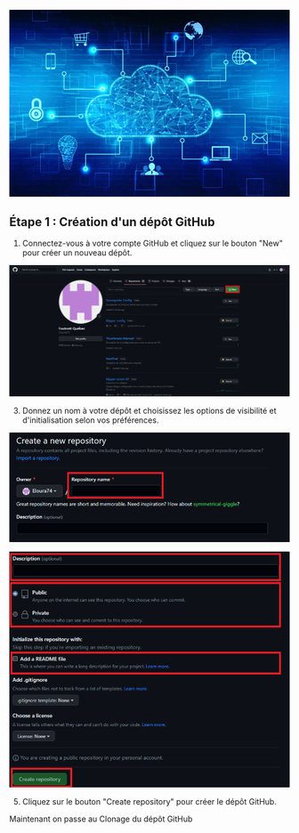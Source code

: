 ![image](https://github.com/Eloura74/Sauvegarde_Config/blob/main/Image/Installation.webp)

## Étape 1 : Création d'un dépôt GitHub

1. Connectez-vous à votre compte GitHub et cliquez sur le bouton "New" pour créer un nouveau dépôt.

![image](https://github.com/Eloura74/Sauvegarde_Config/blob/main/Image/Parie1.png)

3. Donnez un nom à votre dépôt et choisissez les options de visibilité et d'initialisation selon vos préférences.

![image](https://github.com/Eloura74/Sauvegarde_Config/blob/main/Image/Parie1-1.png)

![image](https://github.com/Eloura74/Sauvegarde_Config/blob/main/Image/Parie1-2.png)

5. Cliquez sur le bouton "Create repository" pour créer le dépôt GitHub.

Maintenant on passe au Clonage du dépôt GitHub
